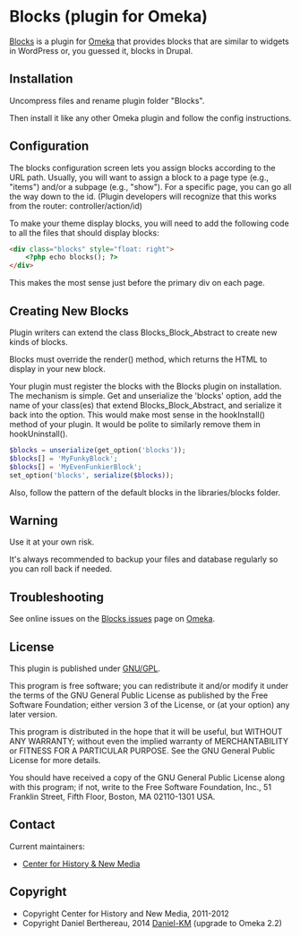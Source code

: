 Blocks (plugin for Omeka)
========================

[Blocks] is a plugin for [Omeka] that provides blocks that are similar to
widgets in WordPress or, you guessed it, blocks in Drupal.


Installation
------------

Uncompress files and rename plugin folder "Blocks".

Then install it like any other Omeka plugin and follow the config instructions.


Configuration
-------------

The blocks configuration screen lets you assign blocks according to the URL
path. Usually, you will want to assign a block to a page type (e.g., "items")
and/or a subpage (e.g., "show"). For a specific page, you can go all the way
down to the id. (Plugin developers will recognize that this works from the
router: controller/action/id)

To make your theme display blocks, you will need to add the following code to
all the files that should display blocks:

```html
<div class="blocks" style="float: right">
    <?php echo blocks(); ?>
</div>
```

This makes the most sense just before the primary div on each page.


Creating New Blocks
-------------------

Plugin writers can extend the class Blocks_Block_Abstract to create new kinds of
blocks.

Blocks must override the render() method, which returns the HTML to display in
your new block.

Your plugin must register the blocks with the Blocks plugin on installation. The
mechanism is simple. Get and unserialize the 'blocks' option, add the name of
your class(es) that extend Blocks_Block_Abstract, and serialize it back into the
option. This would make most sense in the hookInstall() method of your plugin.
It would be polite to similarly remove them in hookUninstall().

```php
$blocks = unserialize(get_option('blocks'));
$blocks[] = 'MyFunkyBlock';
$blocks[] = 'MyEvenFunkierBlock';
set_option('blocks', serialize($blocks));
```

Also, follow the pattern of the default blocks in the libraries/blocks folder.


Warning
-------

Use it at your own risk.

It's always recommended to backup your files and database regularly so you can
roll back if needed.


Troubleshooting
---------------

See online issues on the [Blocks issues] page on [Omeka].


License
-------

This plugin is published under [GNU/GPL].

This program is free software; you can redistribute it and/or modify it under
the terms of the GNU General Public License as published by the Free Software
Foundation; either version 3 of the License, or (at your option) any later
version.

This program is distributed in the hope that it will be useful, but WITHOUT
ANY WARRANTY; without even the implied warranty of MERCHANTABILITY or FITNESS
FOR A PARTICULAR PURPOSE. See the GNU General Public License for more
details.

You should have received a copy of the GNU General Public License along with
this program; if not, write to the Free Software Foundation, Inc.,
51 Franklin Street, Fifth Floor, Boston, MA 02110-1301 USA.


Contact
-------

Current maintainers:
* [Center for History & New Media]


Copyright
---------

* Copyright Center for History and New Media, 2011-2012
* Copyright Daniel Berthereau, 2014 [Daniel-KM] (upgrade to Omeka 2.2)


[Omeka]: https://omeka.org "Omeka.org"
[Blocks]: https://github.com/omeka/plugin-Blocks
[Blocks issues]: http://omeka.org/forums/forum/plugins
[GNU/GPL]: https://www.gnu.org/licenses/gpl-3.0.html
[Center for History & New Media]: http://chnm.gmu.edu
[Daniel-KM]: https://github.com/Daniel-KM "Daniel Berthereau"
